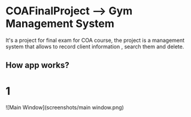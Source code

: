 # COAFinalProject --> Gym Management System

It's a project for final exam for COA course, the project  is a management system that allows to record client information , search them and delete.
## How app works?

# 1
![Main Window](screenshots/main window.png)
